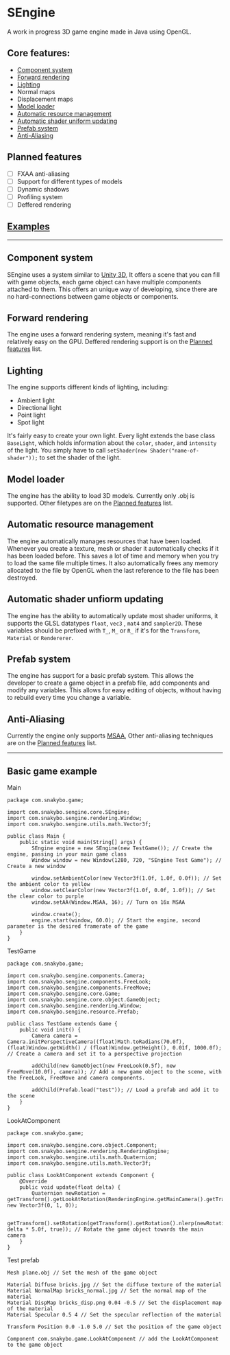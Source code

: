 # SEngine

A work in progress 3D game engine made in Java using OpenGL.

## Core features:
- [Component system](#component-system)
- [Forward rendering](#forward-rendering)
- [Lighting](#lighting)
- Normal maps
- Displacement maps
- [Model loader](#model-loader)
- [Automatic resource management](#automatic-resource-management)
- [Automatic shader uniform updating](#automatic-shader-uniform-updating)
- [Prefab system](#prefab-system)
- [Anti-Aliasing](#anti-aliasing)

## Planned features
- [ ] FXAA anti-aliasing
- [ ] Support for different types of models
- [ ] Dynamic shadows
- [ ] Profiling system
- [ ] Deffered rendering

## [Examples](#basic-game-example)

------------------------

## Component system
SEngine uses a system similar to [Unity 3D](http://unity3d.com/), It offers a scene that you can fill with game objects, each game object can have multiple components attached to them. This offers an unique way of developing, since there are no hard-connections between game objects or components.

## Forward rendering
The engine uses a forward rendering system, meaning it's fast and relatively easy on the GPU. Deffered rendering support is on the [Planned features](#planned-features) list.

## Lighting
The engine supports different kinds of lighting, including:
- Ambient light
- Directional light
- Point light
- Spot light

It's fairly easy to create your own light.
Every light extends the base class ```BaseLight```, which holds information about the ```color```, ```shader```, and ```intensity``` of the light. You simply have to call ```setShader(new Shader("name-of-shader"));``` to set the shader of the light.

## Model loader
The engine has the ability to load 3D models. Currently only .obj is supported. Other filetypes are on the [Planned features](#planned-features) list.

## Automatic resource management
The engine automatically manages resources that have been loaded. Whenever you create a texture, mesh or shader it automatically checks if it has been loaded before. This saves a lot of time and memory when you try to load the same file multiple times. It also automatically frees any memory allocated to the file by OpenGL when the last reference to the file has been destroyed.

## Automatic shader unfiorm updating
The engine has the ability to automatically update most shader uniforms, it supports the GLSL datatypes ```float```, ```vec3``` , ```mat4``` and ```sampler2D```. These variables should be prefixed with ```T_```, ```M_``` or ```R_``` if it's for the ```Transform```, ```Material``` or ```Rendererer```.

## Prefab system
The engine has support for a basic prefab system. This allows the developer to create a game object in a prefab file, add components and modify any variables. This allows for easy editing of objects, without having to rebuild every time you change a variable.

## Anti-Aliasing
Currently the engine only supports [MSAA](http://en.wikipedia.org/wiki/Multisample_anti-aliasing), Other anti-aliasing techniques are on the [Planned features](#planned-features) list.

------------------------

## Basic game example

Main
```
package com.snakybo.game;

import com.snakybo.sengine.core.SEngine;
import com.snakybo.sengine.rendering.Window;
import com.snakybo.sengine.utils.math.Vector3f;

public class Main {
	public static void main(String[] args) {
		SEngine engine = new SEngine(new TestGame()); // Create the engine, passing in your main game class
		Window window = new Window(1280, 720, "SEngine Test Game"); // Create a new window
		
		window.setAmbientColor(new Vector3f(1.0f, 1.0f, 0.0f)); // Set the ambient color to yellow
		window.setClearColor(new Vector3f(1.0f, 0.0f, 1.0f)); // Set the clear color to purple
		window.setAA(Window.MSAA, 16); // Turn on 16x MSAA
		
		window.create();
		engine.start(window, 60.0); // Start the engine, second parameter is the desired framerate of the game
	}
}

```

TestGame
```
package com.snakybo.game;

import com.snakybo.sengine.components.Camera;
import com.snakybo.sengine.components.FreeLook;
import com.snakybo.sengine.components.FreeMove;
import com.snakybo.sengine.core.Game;
import com.snakybo.sengine.core.object.GameObject;
import com.snakybo.sengine.rendering.Window;
import com.snakybo.sengine.resource.Prefab;

public class TestGame extends Game {
	public void init() {
		Camera camera = Camera.initPerspectiveCamera((float)Math.toRadians(70.0f), (float)Window.getWidth() / (float)Window.getHeight(), 0.01f, 1000.0f); // Create a camera and set it to a perspective projection
		
		addChild(new GameObject(new FreeLook(0.5f), new FreeMove(10.0f), camera)); // Add a new game object to the scene, with the FreeLook, FreeMove and camera components.
		
		addChild(Prefab.load("test")); // Load a prefab and add it to the scene
	}
}
```

LookAtComponent
```
package com.snakybo.game;

import com.snakybo.sengine.core.object.Component;
import com.snakybo.sengine.rendering.RenderingEngine;
import com.snakybo.sengine.utils.math.Quaternion;
import com.snakybo.sengine.utils.math.Vector3f;

public class LookAtComponent extends Component {
	@Override
	public void update(float delta) {
		Quaternion newRotation = getTransform().getLookAtRotation(RenderingEngine.getMainCamera().getTransform().getTransformedPosition(), new Vector3f(0, 1, 0));
		
		getTransform().setRotation(getTransform().getRotation().nlerp(newRotation, delta * 5.0f, true)); // Rotate the game object towards the main camera
	}
}

```

Test prefab
```
Mesh plane.obj // Set the mesh of the game object

Material Diffuse bricks.jpg // Set the diffuse texture of the material
Material NormalMap bricks_normal.jpg // Set the normal map of the material
Material DispMap bricks_disp.png 0.04 -0.5 // Set the displacement map of the material
Material Specular 0.5 4 // Set the specular reflection of the material

Transform Position 0.0 -1.0 5.0 // Set the position of the game object

Component com.snakybo.game.LookAtComponent // add the LookAtComponent to the game object
```
